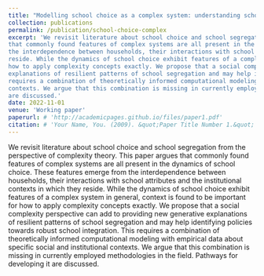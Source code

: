 ```yaml
---
title: "Modelling school choice as a complex system: understanding school segregation"
collection: publications
permalink: /publication/school-choice-complex
excerpt: 'We revisit literature about school choice and school segregation from the perspective of complexity theory. This paper argues
that commonly found features of complex systems are all present in the dynamics of school choice. These features emerge from
the interdependence between households, their interactions with school attributes and the institutional contexts in which they
reside. While the dynamics of school choice exhibit features of a complex system in general, context is found to be important for
how to apply complexity concepts exactly. We propose that a social complexity perspective can add to providing new generative
explanations of resilient patterns of school segregation and may help identifying policies towards robust school integration. This
requires a combination of theoretically informed computational modeling with empirical data about specific social and institutional
contexts. We argue that this combination is missing in currently employed methodologies in the field. Pathways for developing it
are discussed.'
date: 2022-11-01
venue: 'Working paper'
paperurl: # 'http://academicpages.github.io/files/paper1.pdf'
citation: # 'Your Name, You. (2009). &quot;Paper Title Number 1.&quot; <i>Journal 1</i>. 1(1).'
---
```

We revisit literature about school choice and school segregation from the perspective of complexity theory. This paper argues
that commonly found features of complex systems are all present in the dynamics of school choice. These features emerge from
the interdependence between households, their interactions with school attributes and the institutional contexts in which they
reside. While the dynamics of school choice exhibit features of a complex system in general, context is found to be important for
how to apply complexity concepts exactly. We propose that a social complexity perspective can add to providing new generative
explanations of resilient patterns of school segregation and may help identifying policies towards robust school integration. This
requires a combination of theoretically informed computational modeling with empirical data about specific social and institutional
contexts. We argue that this combination is missing in currently employed methodologies in the field. Pathways for developing it
are discussed.

<!-- [Download paper here](http://academicpages.github.io/files/paper1.pdf)

Recommended citation: Your Name, You. (2009). "Paper Title Number 1." <i>Journal 1</i>. 1(1). -->